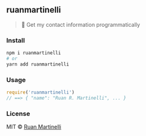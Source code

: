 ## ruanmartinelli

> :bust_in_silhouette: Get my contact information programmatically

### Install

```bash
npm i ruanmartinelli
# or
yarn add ruanmartinelli
```

### Usage

```js
require('ruanmartinelli')
// ==> { "name": "Ruan R. Martinelli", ... }
```

### License

MIT © [Ruan Martinelli](http://ruanmartinelli.com)
